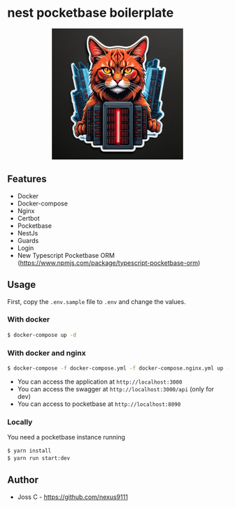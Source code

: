 # nest pocketbase boilerplate

<div align="center">
  <img src="assets/logo.jpg" width="300" height="300">
</div>

## Features

- Docker
- Docker-compose
- Nginx
- Certbot
- Pocketbase
- NestJs
- Guards
- Login
- New Typescript Pocketbase ORM (https://www.npmjs.com/package/typescript-pocketbase-orm)

## Usage

First, copy the `.env.sample` file to `.env` and change the values.

### With docker

```bash
$ docker-compose up -d
```

### With docker and nginx

```bash
$ docker-compose -f docker-compose.yml -f docker-compose.nginx.yml up -d
```

- You can access the application at `http://localhost:3000`
- You can access the swagger at `http://localhost:3000/api` (only for dev)
- You can access to pocketbase at `http://localhost:8090`

### Locally

You need a pocketbase instance running

```bash
$ yarn install
$ yarn run start:dev
```

## Author

- Joss C - https://github.com/nexus9111